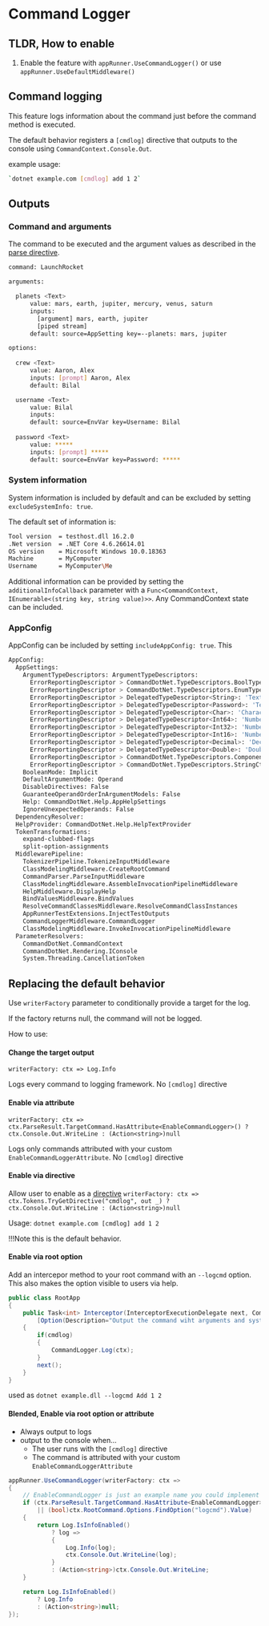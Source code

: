 # Command Logger

## TLDR, How to enable 
1. Enable the feature with `appRunner.UseCommandLogger()` or use `appRunner.UseDefaultMiddleware()`

## Command logging

This feature logs information about the command just before the command method is executed.

The default behavior registers a `[cmdlog]` directive that outputs to the console using `CommandContext.Console.Out`.

example usage: 

```bash
`dotnet example.com [cmdlog] add 1 2`
```

## Outputs

### Command and arguments
The command to be executed and the argument values as described in the [parse directive](parse-directive.md).

```bash
command: LaunchRocket

arguments:

  planets <Text>
      value: mars, earth, jupiter, mercury, venus, saturn
      inputs:
        [argument] mars, earth, jupiter
        [piped stream]
      default: source=AppSetting key=--planets: mars, jupiter

options:
  
  crew <Text>
      value: Aaron, Alex
      inputs: [prompt] Aaron, Alex
      default: Bilal

  username <Text>
      value: Bilal
      inputs:
      default: source=EnvVar key=Username: Bilal
  
  password <Text>
      value: *****
      inputs: [prompt] *****
      default: source=EnvVar key=Password: *****
```

### System information

System information is included by default and can be excluded by setting `excludeSystemInfo: true`. 

The default set of information is:

```bash
Tool version  = testhost.dll 16.2.0
.Net version  = .NET Core 4.6.26614.01
OS version    = Microsoft Windows 10.0.18363
Machine       = MyComputer
Username      = MyComputer\Me
```

Additional information can be provided by setting the `additionalInfoCallback` parameter with a 
`Func<CommandContext, IEnumerable<(string key, string value)>>`.  Any CommandContext state can be included.

### AppConfig

AppConfig can be included by setting `includeAppConfig: true`. This

```bash
AppConfig:
  AppSettings:
    ArgumentTypeDescriptors: ArgumentTypeDescriptors:
      ErrorReportingDescriptor > CommandDotNet.TypeDescriptors.BoolTypeDescriptor
      ErrorReportingDescriptor > CommandDotNet.TypeDescriptors.EnumTypeDescriptor
      ErrorReportingDescriptor > DelegatedTypeDescriptor<String>: 'Text'
      ErrorReportingDescriptor > DelegatedTypeDescriptor<Password>: 'Text'
      ErrorReportingDescriptor > DelegatedTypeDescriptor<Char>: 'Character'
      ErrorReportingDescriptor > DelegatedTypeDescriptor<Int64>: 'Number'
      ErrorReportingDescriptor > DelegatedTypeDescriptor<Int32>: 'Number'
      ErrorReportingDescriptor > DelegatedTypeDescriptor<Int16>: 'Number'
      ErrorReportingDescriptor > DelegatedTypeDescriptor<Decimal>: 'Decimal'
      ErrorReportingDescriptor > DelegatedTypeDescriptor<Double>: 'Double'
      ErrorReportingDescriptor > CommandDotNet.TypeDescriptors.ComponentModelTypeDescriptor
      ErrorReportingDescriptor > CommandDotNet.TypeDescriptors.StringCtorTypeDescriptor
    BooleanMode: Implicit
    DefaultArgumentMode: Operand
    DisableDirectives: False
    GuaranteeOperandOrderInArgumentModels: False
    Help: CommandDotNet.Help.AppHelpSettings
    IgnoreUnexpectedOperands: False
  DependencyResolver:
  HelpProvider: CommandDotNet.Help.HelpTextProvider
  TokenTransformations:
    expand-clubbed-flags
    split-option-assignments
  MiddlewarePipeline:
    TokenizerPipeline.TokenizeInputMiddleware
    ClassModelingMiddleware.CreateRootCommand
    CommandParser.ParseInputMiddleware
    ClassModelingMiddleware.AssembleInvocationPipelineMiddleware
    HelpMiddleware.DisplayHelp
    BindValuesMiddleware.BindValues
    ResolveCommandClassesMiddleware.ResolveCommandClassInstances
    AppRunnerTestExtensions.InjectTestOutputs
    CommandLoggerMiddleware.CommandLogger
    ClassModelingMiddleware.InvokeInvocationPipelineMiddleware
  ParameterResolvers:
    CommandDotNet.CommandContext
    CommandDotNet.Rendering.IConsole
    System.Threading.CancellationToken
```

## Replacing the default behavior

Use `writerFactory` parameter to conditionally provide a target for the log. 

If the factory returns null, the command will not be logged.

How to use:

#### Change the target output

`writerFactory: ctx => Log.Info`

Logs every command to logging framework. No `[cmdlog]` directive

#### Enable via attribute

`writerFactory: ctx => ctx.ParseResult.TargetCommand.HasAttribute<EnableCommandLogger>() ? ctx.Console.Out.WriteLine : (Action<string>)null`

Logs only commands attributed with your custom `EnableCommandLoggerAttribute`. No `[cmdlog]` directive

#### Enable via directive 

Allow user to enable as a [directive](directives.md)
`writerFactory: ctx => ctx.Tokens.TryGetDirective("cmdlog", out _) ? ctx.Console.Out.WriteLine : (Action<string>)null`

Usage: `dotnet example.com [cmdlog] add 1 2`

!!!Note
    this is the default behavior.

#### Enable via root option

Add an intercepor method to your root command with an `--logcmd` option. This also makes the option visible to users via help.

```c#
public class RootApp
{
    public Task<int> Interceptor(InterceptorExecutionDelegate next, CommandContext ctx,
        [Option(Description="Output the command wiht arguments and system info")] bool cmdlog)
    {
        if(cmdlog)
        {
            CommandLogger.Log(ctx);
        }
        next();
    }
}
```

used as `dotnet example.dll --logcmd Add 1 2`

#### Blended, Enable via root option or attribute

* Always output to logs 
* output to the console when... 
    * The user runs with the `[cmdlog]` directive
    * The command is attributed with your custom `EnableCommandLoggerAttribute`

```c#
appRunner.UseCommandLogger(writerFactory: ctx => 
{
    // EnableCommandLogger is just an example name you could implement
    if (ctx.ParseResult.TargetCommand.HasAttribute<EnableCommandLogger>()
        || (bool)ctx.RootCommand.Options.FindOption("logcmd").Value)
    {
        return Log.IsInfoEnabled()
            ? log =>
            {
                Log.Info(log);
                ctx.Console.Out.WriteLine(log);
            }
            : (Action<string>)ctx.Console.Out.WriteLine;
    }

    return Log.IsInfoEnabled()
        ? Log.Info
        : (Action<string>)null;
});
```